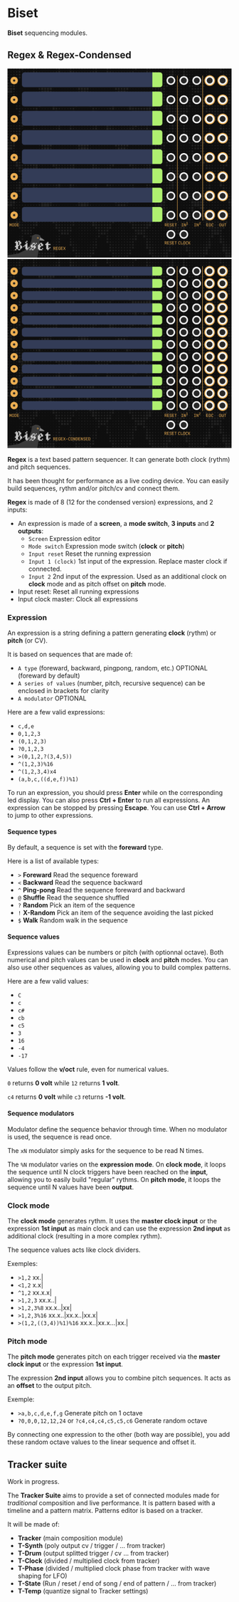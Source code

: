 
# Biset

**Biset** sequencing modules.

## Regex & Regex-Condensed

![Regex](./doc/shot-regex.png)
![Regex Condensed](./doc/shot-regex-condensed.png)

**Regex** is a text based pattern sequencer.
It can generate both clock (rythm) and pitch sequences.

It has been thought for performance as a live coding device. You can easily
build sequences, rythm and/or pitch/cv and connect them.

**Regex** is made of 8 (12 for the condensed version) expressions, and 2 inputs:
- An expression is made of a **screen**, a **mode switch**, **3 inputs** and **2 outputs**:
	- `Screen` Expression editor
	- `Mode switch` Expression mode switch (**clock** or **pitch**)
	- `Input reset` Reset the running expression
	- `Input 1 (clock)` 1st input of the expression. Replace master clock if connected.
	- `Input 2` 2nd input of the expression. Used as an additional clock on **clock** mode and as pitch offset on **pitch** mode.
- Input reset: Reset all running expressions
- Input clock master: Clock all expressions

### Expression

An expression is a string defining a pattern generating **clock** (rythm) or **pitch** (or CV).

It is based on sequences that are made of:

- `A type` (foreward, backward, pingpong, random, etc.) OPTIONAL (foreward by default)
- `A series of values` (number, pitch, recursive sequence) can be enclosed in brackets for clarity
- `A modulator`	OPTIONAL

Here are a few valid expressions:

- `c,d,e`
- `0,1,2,3`
- `(0,1,2,3)`
- `?0,1,2,3`
- `>(0,1,2,?(3,4,5))`
- `^(1,2,3)%16`
- `^(1,2,3,4)x4`
- `(a,b,c,((d,e,f))%1)`

To run an expression, you should press **Enter** while on the corresponding
led display. You can also press **Ctrl + Enter** to run all expressions.
An expression can be stopped by pressing **Escape**.
You can use **Ctrl + Arrow** to jump to other expressions.

#### Sequence types

By default, a sequence is set with the **foreward** type.

Here is a list of available types:

- `>` **Foreward**		Read the sequence foreward
- `<` **Backward**		Read the sequence backward
- `^` **Ping-pong**		Read the sequence foreward and backward
- `@` **Shuffle**		Read the sequence shuffled
- `?` **Random**		Pick an item of the sequence
- `!` **X-Random**		Pick an item of the sequence avoiding the last picked
- `$` **Walk**			Random walk in the sequence

#### Sequence values

Expressions values can be numbers or pitch (with optionnal octave).
Both numerical and pitch values can be used in **clock** and **pitch** modes.
You can also use other sequences as values, allowing you to build complex
patterns.

Here are a few valid values:

- `C`
- `c`
- `c#`
- `cb`
- `c5`
- `3`
- `16`
- `-4`
- `-17`

Values follow the **v/oct** rule, even for numerical values.

`0` returns **0 volt** while `12` returns **1 volt**.

`c4` returns **0 volt** while `c3` returns **-1 volt**.

#### Sequence modulators

Modulator define the sequence behavior through time.
When no modulator is used, the sequence is read once.

The `xN` modulator simply asks for the sequence to be read N times.

The `%N` modulator varies on the **expression mode**.
On **clock mode**, it loops the sequence until N clock triggers have been
reached on the **input**, allowing you to easily build "regular" rythms.
On **pitch mode**, it loops the sequence until N values have been **output**.

### Clock mode

The **clock mode** generates rythm. It uses the **master clock input**
or the expression **1st input** as main clock and can use the expression
**2nd input** as additional clock (resulting in a more complex rythm).

The sequence values acts like clock dividers.

Exemples:

- `>1,2`				xx.|
- `<1,2`				x.x|
- `^1,2`				xx.x.x|
- `>1,2,3`				xx.x..|
- `>1,2,3%8`			xx.x..|xx|
- `>1,2,3%16`			xx.x..|xx.x..|xx.x|
- `>(1,2,((3,4))%1)%16`	xx.x..|xx.x...|xx.|

### Pitch mode

The **pitch mode** generates pitch on each trigger received via the
**master clock input** or the expression **1st input**.

The expression **2nd input** allows you to combine pitch sequences.
It acts as an **offset** to the output pitch.

Exemple:

- `>a,b,c,d,e,f,g`							Generate pitch on 1 octave
- `?0,0,0,12,12,24` or `?c4,c4,c4,c5,c5,c6`	Generate random octave

By connecting one expression to the other (both way are possible),
you add these random octave values to the linear sequence and offset it.





## Tracker suite

Work in progress.

The **Tracker Suite** aims to provide a set of connected modules made for
*traditional* composition and live performance.
It is pattern based with a timeline and a pattern matrix.
Patterns editor is based on a tracker.

It will be made of:

- **Tracker** (main composition module)
- **T-Synth** (poly output cv / trigger / ... from tracker)
- **T-Drum** (output splitted trigger / cv ... from tracker)
- **T-Clock** (divided / multiplied clock from tracker)
- **T-Phase** (divided / multiplied clock phase from tracker with wave shaping for LFO)
- **T-State** (Run / reset / end of song / end of pattern / ... from tracker)
- **T-Temp** (quantize signal to Tracker settings)
